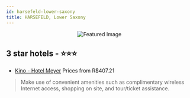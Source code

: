 ```yaml
---
id: harsefeld-lower-saxony
title: HARSEFELD, Lower Saxony
---
```


<center><img src="https://i.travelapi.com/hotels/32000000/31930000/31921500/31921468/eed71c89_z.jpg" alt="Featured Image" /></center>


##  3 star hotels - ⭐️⭐️⭐️

-    [Kino - Hotel Meyer](https://us.hurb.com/hotels/harsefeld/kino-hotel-meyer-JNP-JP193438?cmp=18055) Prices from R$407.21
   > Make use of convenient amenities such as complimentary wireless Internet access, shopping on site, and tour/ticket assistance.
